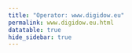 ```yaml
---
title: "Operator: www.digidow.eu"
permalink: www.digidow.eu.html
datatable: true
hide_sidebar: true
---
```


<div>                        <script type="text/javascript">window.PlotlyConfig = {MathJaxConfig: 'local'};</script>
        <script src="https://cdn.plot.ly/plotly-2.4.2.min.js"></script>                <div id="167ab209-704a-4013-994a-52faf1978fb6" class="plotly-graph-div" style="height:100%; width:100%;"></div>            <script type="text/javascript">                                    window.PLOTLYENV=window.PLOTLYENV || {};                                    if (document.getElementById("167ab209-704a-4013-994a-52faf1978fb6")) {                    Plotly.newPlot(                        "167ab209-704a-4013-994a-52faf1978fb6",                        [{"name":"exit probability (%)","type":"scatter","x":["2021-02-25","2021-02-26","2021-02-27","2021-02-28","2021-03-01","2021-03-02","2021-03-03","2021-03-04","2021-03-05","2021-03-06","2021-03-07","2021-03-08","2021-03-09","2021-03-10","2021-03-11","2021-03-13","2021-03-14","2021-03-15","2021-03-16","2021-03-17","2021-03-18","2021-03-19","2021-03-20","2021-03-21","2021-03-22","2021-03-23","2021-03-24","2021-03-25","2021-03-26","2021-03-27","2021-03-28","2021-03-29","2021-03-30","2021-03-31","2021-04-01","2021-04-02","2021-04-03","2021-04-04","2021-04-05","2021-04-06","2021-04-07","2021-04-08","2021-04-09","2021-04-10","2021-04-11","2021-04-12","2021-04-13","2021-04-14","2021-04-15","2021-04-16","2021-04-17","2021-04-18","2021-04-19","2021-04-20","2021-04-21","2021-04-22","2021-04-23","2021-04-24","2021-04-25","2021-04-26","2021-04-27","2021-04-28","2021-04-29","2021-04-30","2021-05-01","2021-05-02","2021-05-03","2021-05-04","2021-05-05","2021-05-06","2021-05-07","2021-05-08","2021-05-09","2021-05-10","2021-05-11","2021-05-12","2021-05-13","2021-05-14","2021-05-15","2021-05-16","2021-05-17","2021-05-18","2021-05-19","2021-05-20","2021-05-21","2021-05-22","2021-05-23","2021-05-24","2021-05-25","2021-05-26","2021-05-27","2021-05-28","2021-05-29","2021-05-30","2021-05-31","2021-06-01","2021-06-02","2021-06-03","2021-06-04","2021-06-05","2021-06-06","2021-06-07","2021-06-09","2021-06-10","2021-06-11","2021-06-12","2021-06-13","2021-06-14","2021-06-15","2021-06-16","2021-06-17","2021-06-18","2021-06-19","2021-06-20","2021-06-21","2021-06-22","2021-06-23","2021-06-24","2021-06-25","2021-06-26","2021-06-27","2021-06-28","2021-06-29","2021-06-30","2021-07-01","2021-07-02","2021-07-03","2021-07-04","2021-07-05","2021-07-06","2021-07-07","2021-07-08","2021-07-09","2021-07-10","2021-07-11","2021-07-12","2021-07-13","2021-07-14","2021-07-15","2021-07-16","2021-07-17","2021-07-18","2021-07-19","2021-07-20","2021-07-21","2021-07-22","2021-07-23","2021-07-25","2021-07-26","2021-07-27","2021-07-28","2021-07-29","2021-07-30","2021-07-31","2021-08-01","2021-08-02","2021-08-03","2021-08-04","2021-08-05","2021-08-06","2021-08-07","2021-08-08","2021-08-09","2021-08-10","2021-08-11","2021-08-12","2021-08-13","2021-08-14","2021-08-15","2021-08-16","2021-08-17","2021-08-18","2021-08-19","2021-08-20","2021-08-21","2021-08-22","2021-08-24","2021-08-25","2021-08-26","2021-08-27","2021-08-28","2021-08-29","2021-08-30","2021-08-31","2021-09-01","2021-09-02","2021-09-03","2021-09-04","2021-09-05","2021-09-06","2021-09-07","2021-09-09","2021-09-10","2021-09-11","2021-09-12","2021-09-13","2021-09-14","2021-09-15","2021-09-16","2021-09-17","2021-09-18","2021-09-19","2021-09-20","2021-09-21","2021-09-22","2021-09-23","2021-09-24","2021-09-25","2021-09-26","2021-09-27","2021-09-28","2021-09-29","2021-09-30","2021-10-01","2021-10-02","2021-10-03","2021-10-04","2021-10-05","2021-10-06","2021-10-07","2021-10-08","2021-10-09","2021-10-10","2021-10-11","2021-10-12","2021-10-13","2021-10-14","2021-10-15"],"xaxis":"x","y":[0.0,0.0,0.0,0.0,0.0,0.0,0.0,0.0,0.0,0.0,0.0,0.0,0.0,0.0,0.0,0.0,0.0,0.0,0.0,0.0,0.0,0.0,0.0,0.0,0.0,0.0,0.0,0.0,0.0,0.0,0.0,0.0,0.0,0.0,0.0,0.0,0.0,0.0,0.0,0.0,0.0,0.0,0.0,0.0,0.0,0.0,0.0,0.0,0.0,0.0,0.0,0.0,0.0,0.0,0.0,0.0,0.0,0.0,0.0,0.0,0.0,0.0,0.0,0.0,0.0,0.0,0.0,0.0,0.0,0.0,0.0,0.0,0.0,0.0,0.0,0.0,0.0,0.0,0.0,0.0,0.0,0.0,0.0,0.0,0.0,0.0,0.0,0.0,0.0,0.0,0.0,0.0,0.0,0.0,0.0,0.0,0.0,0.0,0.0,0.0,0.0,0.0,0.0,0.0,0.0,0.0,0.0,0.0,0.0,0.0,0.0,0.0,0.0,0.0,0.0,0.0,0.0,0.0,0.0,0.0,0.0,0.0,0.0,0.0,0.0,0.0,0.0,0.0,0.0,0.0,0.0,0.0,0.0,0.0,0.0,0.0,0.0,0.0,0.0,0.0,0.0,0.0,0.0,0.0,0.0,0.0,0.0,0.0,0.0,0.0,0.0,0.0,0.0,0.0,0.0,0.0,0.0,0.0,0.0,0.0,0.0,0.0,0.0,0.0,0.0,0.0,0.0,0.0,0.0,0.0,0.0,0.0,0.0,0.0,0.0,0.0,0.0,0.0,0.0,0.0,0.0,0.0,0.0,0.0,0.0,0.0,0.0,0.0,0.0,0.0,0.0,0.0,0.0,0.0,0.0,0.0,0.0,0.0,0.0,0.0,0.0,0.0,0.0,0.0,0.0,0.0,0.0,0.0,0.0,0.0,0.0,0.0,0.0,0.0,0.0,0.0,0.0,0.0,0.0,0.0,0.0,0.0,0.0,0.0,0.0,0.0,0.0,0.0],"yaxis":"y"},{"name":"guard probability (%)","type":"scatter","x":["2021-02-25","2021-02-26","2021-02-27","2021-02-28","2021-03-01","2021-03-02","2021-03-03","2021-03-04","2021-03-05","2021-03-06","2021-03-07","2021-03-08","2021-03-09","2021-03-10","2021-03-11","2021-03-13","2021-03-14","2021-03-15","2021-03-16","2021-03-17","2021-03-18","2021-03-19","2021-03-20","2021-03-21","2021-03-22","2021-03-23","2021-03-24","2021-03-25","2021-03-26","2021-03-27","2021-03-28","2021-03-29","2021-03-30","2021-03-31","2021-04-01","2021-04-02","2021-04-03","2021-04-04","2021-04-05","2021-04-06","2021-04-07","2021-04-08","2021-04-09","2021-04-10","2021-04-11","2021-04-12","2021-04-13","2021-04-14","2021-04-15","2021-04-16","2021-04-17","2021-04-18","2021-04-19","2021-04-20","2021-04-21","2021-04-22","2021-04-23","2021-04-24","2021-04-25","2021-04-26","2021-04-27","2021-04-28","2021-04-29","2021-04-30","2021-05-01","2021-05-02","2021-05-03","2021-05-04","2021-05-05","2021-05-06","2021-05-07","2021-05-08","2021-05-09","2021-05-10","2021-05-11","2021-05-12","2021-05-13","2021-05-14","2021-05-15","2021-05-16","2021-05-17","2021-05-18","2021-05-19","2021-05-20","2021-05-21","2021-05-22","2021-05-23","2021-05-24","2021-05-25","2021-05-26","2021-05-27","2021-05-28","2021-05-29","2021-05-30","2021-05-31","2021-06-01","2021-06-02","2021-06-03","2021-06-04","2021-06-05","2021-06-06","2021-06-07","2021-06-09","2021-06-10","2021-06-11","2021-06-12","2021-06-13","2021-06-14","2021-06-15","2021-06-16","2021-06-17","2021-06-18","2021-06-19","2021-06-20","2021-06-21","2021-06-22","2021-06-23","2021-06-24","2021-06-25","2021-06-26","2021-06-27","2021-06-28","2021-06-29","2021-06-30","2021-07-01","2021-07-02","2021-07-03","2021-07-04","2021-07-05","2021-07-06","2021-07-07","2021-07-08","2021-07-09","2021-07-10","2021-07-11","2021-07-12","2021-07-13","2021-07-14","2021-07-15","2021-07-16","2021-07-17","2021-07-18","2021-07-19","2021-07-20","2021-07-21","2021-07-22","2021-07-23","2021-07-25","2021-07-26","2021-07-27","2021-07-28","2021-07-29","2021-07-30","2021-07-31","2021-08-01","2021-08-02","2021-08-03","2021-08-04","2021-08-05","2021-08-06","2021-08-07","2021-08-08","2021-08-09","2021-08-10","2021-08-11","2021-08-12","2021-08-13","2021-08-14","2021-08-15","2021-08-16","2021-08-17","2021-08-18","2021-08-19","2021-08-20","2021-08-21","2021-08-22","2021-08-24","2021-08-25","2021-08-26","2021-08-27","2021-08-28","2021-08-29","2021-08-30","2021-08-31","2021-09-01","2021-09-02","2021-09-03","2021-09-04","2021-09-05","2021-09-06","2021-09-07","2021-09-09","2021-09-10","2021-09-11","2021-09-12","2021-09-13","2021-09-14","2021-09-15","2021-09-16","2021-09-17","2021-09-18","2021-09-19","2021-09-20","2021-09-21","2021-09-22","2021-09-23","2021-09-24","2021-09-25","2021-09-26","2021-09-27","2021-09-28","2021-09-29","2021-09-30","2021-10-01","2021-10-02","2021-10-03","2021-10-04","2021-10-05","2021-10-06","2021-10-07","2021-10-08","2021-10-09","2021-10-10","2021-10-11","2021-10-12","2021-10-13","2021-10-14","2021-10-15"],"xaxis":"x","y":[0.0,0.0,0.0,0.0,0.0,0.0,0.0,0.0,0.0,0.0,0.0,0.0,0.0,0.0,0.0,0.0,0.0,0.0,0.0,0.0,0.0,0.0,0.0,0.0,0.0,0.0,0.0,0.0,0.0,0.0,0.0,0.0,0.0,0.0,0.0,0.0,0.0,0.0,0.0,0.0,0.0,0.0,0.0,0.0,0.0,0.0,0.0,0.0,0.0,0.0,0.0,0.0,0.0,0.0,0.0,0.0,0.0,0.0,0.0,0.0,0.0,0.0,0.0,0.0,0.0,0.0,0.0,0.0,0.0,0.0,0.0,0.0,0.0,0.0,0.0,0.0,0.0,0.0,0.0,0.0,0.0,0.0,0.0,0.0,0.0,0.0,0.0,0.0,0.0,0.0,0.0,0.0,0.0,0.0,0.0,0.0,0.0,0.0,0.0,0.0,0.0,0.0,0.0,0.0,0.0,0.0,0.0,0.0,0.0,0.0,0.0,0.0,0.0,0.0,0.0,0.0,0.0,0.0,0.0,0.0,0.0,0.0,0.0,0.0,0.0,0.0,0.0,0.0,0.0,0.0,0.0,0.0,0.0,0.0,0.0,0.0,0.0,0.0,0.0,0.0,0.0,0.0,0.0,0.0,0.0,0.0,0.0,0.0,0.0,0.0,0.0,0.0,0.0,0.0,0.0,0.0,0.0,0.0,0.0,0.0,0.0,0.0,0.0,0.0,0.0,0.0,0.0,0.0,0.0,0.0,0.0,0.0,0.0,0.0,0.0,0.0,0.0,0.0,0.0,0.0,0.0,0.0,0.0,0.0,0.0,0.0,0.0,0.0,0.0,0.0,0.0,0.0,0.0,0.0,0.0,0.0,0.0,0.0,0.0,0.0,0.0,0.0,0.0,0.0,0.0,0.0,0.0,0.0,0.0,0.0,0.0,0.0,0.0,0.0,0.0,0.0,0.0,0.0,0.0,0.0,0.0,0.0,0.0,0.0,0.0,0.0,0.0,0.0],"yaxis":"y"},{"name":"advertised bandwidth","type":"scatter","x":["2021-02-25","2021-02-26","2021-02-27","2021-02-28","2021-03-01","2021-03-02","2021-03-03","2021-03-04","2021-03-05","2021-03-06","2021-03-07","2021-03-08","2021-03-09","2021-03-10","2021-03-11","2021-03-13","2021-03-14","2021-03-15","2021-03-16","2021-03-17","2021-03-18","2021-03-19","2021-03-20","2021-03-21","2021-03-22","2021-03-23","2021-03-24","2021-03-25","2021-03-26","2021-03-27","2021-03-28","2021-03-29","2021-03-30","2021-03-31","2021-04-01","2021-04-02","2021-04-03","2021-04-04","2021-04-05","2021-04-06","2021-04-07","2021-04-08","2021-04-09","2021-04-10","2021-04-11","2021-04-12","2021-04-13","2021-04-14","2021-04-15","2021-04-16","2021-04-17","2021-04-18","2021-04-19","2021-04-20","2021-04-21","2021-04-22","2021-04-23","2021-04-24","2021-04-25","2021-04-26","2021-04-27","2021-04-28","2021-04-29","2021-04-30","2021-05-01","2021-05-02","2021-05-03","2021-05-04","2021-05-05","2021-05-06","2021-05-07","2021-05-08","2021-05-09","2021-05-10","2021-05-11","2021-05-12","2021-05-13","2021-05-14","2021-05-15","2021-05-16","2021-05-17","2021-05-18","2021-05-19","2021-05-20","2021-05-21","2021-05-22","2021-05-23","2021-05-24","2021-05-25","2021-05-26","2021-05-27","2021-05-28","2021-05-29","2021-05-30","2021-05-31","2021-06-01","2021-06-02","2021-06-03","2021-06-04","2021-06-05","2021-06-06","2021-06-07","2021-06-09","2021-06-10","2021-06-11","2021-06-12","2021-06-13","2021-06-14","2021-06-15","2021-06-16","2021-06-17","2021-06-18","2021-06-19","2021-06-20","2021-06-21","2021-06-22","2021-06-23","2021-06-24","2021-06-25","2021-06-26","2021-06-27","2021-06-28","2021-06-29","2021-06-30","2021-07-01","2021-07-02","2021-07-03","2021-07-04","2021-07-05","2021-07-06","2021-07-07","2021-07-08","2021-07-09","2021-07-10","2021-07-11","2021-07-12","2021-07-13","2021-07-14","2021-07-15","2021-07-16","2021-07-17","2021-07-18","2021-07-19","2021-07-20","2021-07-21","2021-07-22","2021-07-23","2021-07-25","2021-07-26","2021-07-27","2021-07-28","2021-07-29","2021-07-30","2021-07-31","2021-08-01","2021-08-02","2021-08-03","2021-08-04","2021-08-05","2021-08-06","2021-08-07","2021-08-08","2021-08-09","2021-08-10","2021-08-11","2021-08-12","2021-08-13","2021-08-14","2021-08-15","2021-08-16","2021-08-17","2021-08-18","2021-08-19","2021-08-20","2021-08-21","2021-08-22","2021-08-24","2021-08-25","2021-08-26","2021-08-27","2021-08-28","2021-08-29","2021-08-30","2021-08-31","2021-09-01","2021-09-02","2021-09-03","2021-09-04","2021-09-05","2021-09-06","2021-09-07","2021-09-09","2021-09-10","2021-09-11","2021-09-12","2021-09-13","2021-09-14","2021-09-15","2021-09-16","2021-09-17","2021-09-18","2021-09-19","2021-09-20","2021-09-21","2021-09-22","2021-09-23","2021-09-24","2021-09-25","2021-09-26","2021-09-27","2021-09-28","2021-09-29","2021-09-30","2021-10-01","2021-10-02","2021-10-03","2021-10-04","2021-10-05","2021-10-06","2021-10-07","2021-10-08","2021-10-09","2021-10-10","2021-10-11","2021-10-12","2021-10-13","2021-10-14","2021-10-15"],"xaxis":"x","y":[0.0,0.0,0.0,0.04,0.04,0.04,0.04,0.04,0.04,0.04,0.04,0.04,0.04,0.04,0.05,0.05,0.05,0.04,0.04,0.04,0.04,0.04,0.04,0.04,0.04,0.04,0.04,0.04,0.04,0.04,0.04,0.04,0.04,0.04,0.04,0.04,0.04,0.04,0.04,0.04,0.04,0.04,0.04,0.04,0.04,0.04,0.04,0.04,0.04,0.04,0.04,0.04,0.04,0.04,0.04,0.04,0.04,0.04,0.04,0.04,0.04,0.04,0.04,0.04,0.04,0.04,0.04,0.04,0.04,0.04,0.04,0.04,0.04,0.04,0.04,0.04,0.04,0.04,0.04,0.04,0.04,0.04,0.04,0.04,0.04,0.04,0.04,0.04,0.04,0.04,0.04,0.04,0.04,0.04,0.04,0.04,0.04,0.04,0.04,0.04,0.04,0.04,0.04,0.04,0.04,0.04,0.04,0.04,0.04,0.04,0.04,0.04,0.04,0.04,0.04,0.04,0.04,0.04,0.04,0.04,0.04,0.04,0.04,0.04,0.04,0.04,0.04,0.04,0.04,0.04,0.04,0.04,0.04,0.04,0.04,0.04,0.04,0.04,0.04,0.04,0.04,0.04,0.04,0.04,0.04,0.04,0.04,0.04,0.04,0.04,0.04,0.04,0.04,0.04,0.04,0.04,0.04,0.04,0.04,0.04,0.04,0.04,0.04,0.04,0.04,0.04,0.04,0.04,0.04,0.04,0.04,0.04,0.04,0.04,0.04,0.04,0.04,0.04,0.04,0.04,0.04,0.04,0.04,0.04,0.04,0.04,0.04,0.04,0.04,0.04,0.04,0.04,0.04,0.04,0.04,0.04,0.04,0.04,0.04,0.04,0.04,0.04,0.04,0.04,0.04,0.04,0.04,0.04,0.04,0.04,0.04,0.04,0.04,0.04,0.04,0.04,0.04,0.04,0.04,0.04,0.04,0.04,0.04,0.04,0.04,0.04,0.04,0.04],"yaxis":"y2"}],                        {"hovermode":"x","template":{"data":{"bar":[{"error_x":{"color":"#2a3f5f"},"error_y":{"color":"#2a3f5f"},"marker":{"line":{"color":"#E5ECF6","width":0.5},"pattern":{"fillmode":"overlay","size":10,"solidity":0.2}},"type":"bar"}],"barpolar":[{"marker":{"line":{"color":"#E5ECF6","width":0.5},"pattern":{"fillmode":"overlay","size":10,"solidity":0.2}},"type":"barpolar"}],"carpet":[{"aaxis":{"endlinecolor":"#2a3f5f","gridcolor":"white","linecolor":"white","minorgridcolor":"white","startlinecolor":"#2a3f5f"},"baxis":{"endlinecolor":"#2a3f5f","gridcolor":"white","linecolor":"white","minorgridcolor":"white","startlinecolor":"#2a3f5f"},"type":"carpet"}],"choropleth":[{"colorbar":{"outlinewidth":0,"ticks":""},"type":"choropleth"}],"contour":[{"colorbar":{"outlinewidth":0,"ticks":""},"colorscale":[[0.0,"#0d0887"],[0.1111111111111111,"#46039f"],[0.2222222222222222,"#7201a8"],[0.3333333333333333,"#9c179e"],[0.4444444444444444,"#bd3786"],[0.5555555555555556,"#d8576b"],[0.6666666666666666,"#ed7953"],[0.7777777777777778,"#fb9f3a"],[0.8888888888888888,"#fdca26"],[1.0,"#f0f921"]],"type":"contour"}],"contourcarpet":[{"colorbar":{"outlinewidth":0,"ticks":""},"type":"contourcarpet"}],"heatmap":[{"colorbar":{"outlinewidth":0,"ticks":""},"colorscale":[[0.0,"#0d0887"],[0.1111111111111111,"#46039f"],[0.2222222222222222,"#7201a8"],[0.3333333333333333,"#9c179e"],[0.4444444444444444,"#bd3786"],[0.5555555555555556,"#d8576b"],[0.6666666666666666,"#ed7953"],[0.7777777777777778,"#fb9f3a"],[0.8888888888888888,"#fdca26"],[1.0,"#f0f921"]],"type":"heatmap"}],"heatmapgl":[{"colorbar":{"outlinewidth":0,"ticks":""},"colorscale":[[0.0,"#0d0887"],[0.1111111111111111,"#46039f"],[0.2222222222222222,"#7201a8"],[0.3333333333333333,"#9c179e"],[0.4444444444444444,"#bd3786"],[0.5555555555555556,"#d8576b"],[0.6666666666666666,"#ed7953"],[0.7777777777777778,"#fb9f3a"],[0.8888888888888888,"#fdca26"],[1.0,"#f0f921"]],"type":"heatmapgl"}],"histogram":[{"marker":{"pattern":{"fillmode":"overlay","size":10,"solidity":0.2}},"type":"histogram"}],"histogram2d":[{"colorbar":{"outlinewidth":0,"ticks":""},"colorscale":[[0.0,"#0d0887"],[0.1111111111111111,"#46039f"],[0.2222222222222222,"#7201a8"],[0.3333333333333333,"#9c179e"],[0.4444444444444444,"#bd3786"],[0.5555555555555556,"#d8576b"],[0.6666666666666666,"#ed7953"],[0.7777777777777778,"#fb9f3a"],[0.8888888888888888,"#fdca26"],[1.0,"#f0f921"]],"type":"histogram2d"}],"histogram2dcontour":[{"colorbar":{"outlinewidth":0,"ticks":""},"colorscale":[[0.0,"#0d0887"],[0.1111111111111111,"#46039f"],[0.2222222222222222,"#7201a8"],[0.3333333333333333,"#9c179e"],[0.4444444444444444,"#bd3786"],[0.5555555555555556,"#d8576b"],[0.6666666666666666,"#ed7953"],[0.7777777777777778,"#fb9f3a"],[0.8888888888888888,"#fdca26"],[1.0,"#f0f921"]],"type":"histogram2dcontour"}],"mesh3d":[{"colorbar":{"outlinewidth":0,"ticks":""},"type":"mesh3d"}],"parcoords":[{"line":{"colorbar":{"outlinewidth":0,"ticks":""}},"type":"parcoords"}],"pie":[{"automargin":true,"type":"pie"}],"scatter":[{"marker":{"colorbar":{"outlinewidth":0,"ticks":""}},"type":"scatter"}],"scatter3d":[{"line":{"colorbar":{"outlinewidth":0,"ticks":""}},"marker":{"colorbar":{"outlinewidth":0,"ticks":""}},"type":"scatter3d"}],"scattercarpet":[{"marker":{"colorbar":{"outlinewidth":0,"ticks":""}},"type":"scattercarpet"}],"scattergeo":[{"marker":{"colorbar":{"outlinewidth":0,"ticks":""}},"type":"scattergeo"}],"scattergl":[{"marker":{"colorbar":{"outlinewidth":0,"ticks":""}},"type":"scattergl"}],"scattermapbox":[{"marker":{"colorbar":{"outlinewidth":0,"ticks":""}},"type":"scattermapbox"}],"scatterpolar":[{"marker":{"colorbar":{"outlinewidth":0,"ticks":""}},"type":"scatterpolar"}],"scatterpolargl":[{"marker":{"colorbar":{"outlinewidth":0,"ticks":""}},"type":"scatterpolargl"}],"scatterternary":[{"marker":{"colorbar":{"outlinewidth":0,"ticks":""}},"type":"scatterternary"}],"surface":[{"colorbar":{"outlinewidth":0,"ticks":""},"colorscale":[[0.0,"#0d0887"],[0.1111111111111111,"#46039f"],[0.2222222222222222,"#7201a8"],[0.3333333333333333,"#9c179e"],[0.4444444444444444,"#bd3786"],[0.5555555555555556,"#d8576b"],[0.6666666666666666,"#ed7953"],[0.7777777777777778,"#fb9f3a"],[0.8888888888888888,"#fdca26"],[1.0,"#f0f921"]],"type":"surface"}],"table":[{"cells":{"fill":{"color":"#EBF0F8"},"line":{"color":"white"}},"header":{"fill":{"color":"#C8D4E3"},"line":{"color":"white"}},"type":"table"}]},"layout":{"annotationdefaults":{"arrowcolor":"#2a3f5f","arrowhead":0,"arrowwidth":1},"autotypenumbers":"strict","coloraxis":{"colorbar":{"outlinewidth":0,"ticks":""}},"colorscale":{"diverging":[[0,"#8e0152"],[0.1,"#c51b7d"],[0.2,"#de77ae"],[0.3,"#f1b6da"],[0.4,"#fde0ef"],[0.5,"#f7f7f7"],[0.6,"#e6f5d0"],[0.7,"#b8e186"],[0.8,"#7fbc41"],[0.9,"#4d9221"],[1,"#276419"]],"sequential":[[0.0,"#0d0887"],[0.1111111111111111,"#46039f"],[0.2222222222222222,"#7201a8"],[0.3333333333333333,"#9c179e"],[0.4444444444444444,"#bd3786"],[0.5555555555555556,"#d8576b"],[0.6666666666666666,"#ed7953"],[0.7777777777777778,"#fb9f3a"],[0.8888888888888888,"#fdca26"],[1.0,"#f0f921"]],"sequentialminus":[[0.0,"#0d0887"],[0.1111111111111111,"#46039f"],[0.2222222222222222,"#7201a8"],[0.3333333333333333,"#9c179e"],[0.4444444444444444,"#bd3786"],[0.5555555555555556,"#d8576b"],[0.6666666666666666,"#ed7953"],[0.7777777777777778,"#fb9f3a"],[0.8888888888888888,"#fdca26"],[1.0,"#f0f921"]]},"colorway":["#636efa","#EF553B","#00cc96","#ab63fa","#FFA15A","#19d3f3","#FF6692","#B6E880","#FF97FF","#FECB52"],"font":{"color":"#2a3f5f"},"geo":{"bgcolor":"white","lakecolor":"white","landcolor":"#E5ECF6","showlakes":true,"showland":true,"subunitcolor":"white"},"hoverlabel":{"align":"left"},"hovermode":"closest","mapbox":{"style":"light"},"paper_bgcolor":"white","plot_bgcolor":"#E5ECF6","polar":{"angularaxis":{"gridcolor":"white","linecolor":"white","ticks":""},"bgcolor":"#E5ECF6","radialaxis":{"gridcolor":"white","linecolor":"white","ticks":""}},"scene":{"xaxis":{"backgroundcolor":"#E5ECF6","gridcolor":"white","gridwidth":2,"linecolor":"white","showbackground":true,"ticks":"","zerolinecolor":"white"},"yaxis":{"backgroundcolor":"#E5ECF6","gridcolor":"white","gridwidth":2,"linecolor":"white","showbackground":true,"ticks":"","zerolinecolor":"white"},"zaxis":{"backgroundcolor":"#E5ECF6","gridcolor":"white","gridwidth":2,"linecolor":"white","showbackground":true,"ticks":"","zerolinecolor":"white"}},"shapedefaults":{"line":{"color":"#2a3f5f"}},"ternary":{"aaxis":{"gridcolor":"white","linecolor":"white","ticks":""},"baxis":{"gridcolor":"white","linecolor":"white","ticks":""},"bgcolor":"#E5ECF6","caxis":{"gridcolor":"white","linecolor":"white","ticks":""}},"title":{"x":0.05},"xaxis":{"automargin":true,"gridcolor":"white","linecolor":"white","ticks":"","title":{"standoff":15},"zerolinecolor":"white","zerolinewidth":2},"yaxis":{"automargin":true,"gridcolor":"white","linecolor":"white","ticks":"","title":{"standoff":15},"zerolinecolor":"white","zerolinewidth":2}}},"xaxis":{"anchor":"y","domain":[0.0,0.94],"rangeselector":{"buttons":[{"count":7,"label":"week","step":"day","stepmode":"backward"},{"count":1,"label":"month","step":"month","stepmode":"backward"},{"count":6,"label":"6 months","step":"month","stepmode":"backward"},{"count":1,"label":"year","step":"year","stepmode":"backward"},{"step":"all"}]}},"yaxis":{"anchor":"x","domain":[0.0,1.0],"rangemode":"nonnegative","ticksuffix":"%","title":{"text":"exit / guard probability"}},"yaxis2":{"anchor":"x","overlaying":"y","rangemode":"nonnegative","side":"right","ticksuffix":" Gbit/s","title":{"text":"advertised bandwidth"}}},                        {"responsive": true}                    )                };                            </script>        </div>

Only proven relays are included in the graph and table. A proven relay claims to be part of a domain
and can be verified to be part of it via the
["well-known" URL or DNS records](https://nusenu.github.io/ContactInfo-Information-Sharing-Specification/#proof).

<div class="datatable-begin"></div>

| Nickname                                                                  |   Mbit/s | Exit   | IPv4                                                 | IPv6   | First Seen   | Tor Version       | AS Name                               |
|:--------------------------------------------------------------------------|---------:|:-------|:-----------------------------------------------------|:-------|:-------------|:------------------|:--------------------------------------|
| [INSRelay42at8443](w/relay/008196DC449482C73CFA9712445223917F760921.html) |        0 | N      | [140.78.100.42](https://stat.ripe.net/140.78.100.42) | None   | 2021-02-26   | 0.4.6.0-alpha-dev | [University Linz](w/as_number/AS1205) |
| [INSRelay28at5443](w/relay/0DBA891A70AE95D4AD77593A936E6C04ABF2E7CE.html) |        0 | N      | [140.78.100.28](https://stat.ripe.net/140.78.100.28) | None   | 2021-02-26   | 0.4.6.0-alpha-dev | [University Linz](w/as_number/AS1205) |
| [INSRelay35at8443](w/relay/0FB07690D64CE5C22B5175183C0E59678CDF7EAB.html) |        0 | N      | [140.78.100.35](https://stat.ripe.net/140.78.100.35) | None   | 2021-02-26   | 0.4.6.0-alpha-dev | [University Linz](w/as_number/AS1205) |
| [INSRelay38at5443](w/relay/23D5D8219A8EB7610AB33CFAD589FD72A844356A.html) |        0 | N      | [140.78.100.38](https://stat.ripe.net/140.78.100.38) | None   | 2021-02-26   | 0.4.6.0-alpha-dev | [University Linz](w/as_number/AS1205) |
| [INSRelay16at5443](w/relay/249C3A5ED8B1A8D21A3853EE7366F4FF966DD4FD.html) |        0 | N      | [140.78.100.16](https://stat.ripe.net/140.78.100.16) | None   | 2021-02-26   | 0.4.6.0-alpha-dev | [University Linz](w/as_number/AS1205) |
| [INSRelay15at5443](w/relay/3434F6A8D29D147D901FCCD46BCA03A76F5181AD.html) |        0 | N      | [140.78.100.15](https://stat.ripe.net/140.78.100.15) | None   | 2021-02-26   | 0.4.6.0-alpha-dev | [University Linz](w/as_number/AS1205) |
| [INSRelay43at5443](w/relay/40B334132EB4D680AC00202E0186DBB57BFF17CE.html) |        0 | N      | [140.78.100.43](https://stat.ripe.net/140.78.100.43) | None   | 2021-02-26   | 0.4.6.0-alpha-dev | [University Linz](w/as_number/AS1205) |
| [INSRelay25at5443](w/relay/4FDEC4A52538AA91220D04FC25EE4AE2C725C2FE.html) |        0 | N      | [140.78.100.25](https://stat.ripe.net/140.78.100.25) | None   | 2021-02-26   | 0.4.6.0-alpha-dev | [University Linz](w/as_number/AS1205) |
| [INSRelay20at8443](w/relay/58CBD772422AEFA87190560C193C0E8C03BDA6BF.html) |        0 | N      | [140.78.100.20](https://stat.ripe.net/140.78.100.20) | None   | 2021-02-26   | 0.4.6.0-alpha-dev | [University Linz](w/as_number/AS1205) |
| [INSRelay28at8443](w/relay/592AB80372DB0365F9A2357702AC97C06E5F835C.html) |        0 | N      | [140.78.100.28](https://stat.ripe.net/140.78.100.28) | None   | 2021-02-26   | 0.4.6.0-alpha-dev | [University Linz](w/as_number/AS1205) |
| [INSRelay23at8443](w/relay/5B07A1CEA43BCA98A971E47611C0F0D61B18761D.html) |        0 | N      | [140.78.100.23](https://stat.ripe.net/140.78.100.23) | None   | 2021-02-26   | 0.4.6.0-alpha-dev | [University Linz](w/as_number/AS1205) |
| [INSRelay20at5443](w/relay/5BFFE8DAE56B1DA090BBB7BAEFC911B102D065F8.html) |        0 | N      | [140.78.100.20](https://stat.ripe.net/140.78.100.20) | None   | 2021-02-26   | 0.4.6.0-alpha-dev | [University Linz](w/as_number/AS1205) |
| [INSRelay27at8443](w/relay/6569D762AC448127664750B089F80D1597ECB709.html) |        0 | N      | [140.78.100.27](https://stat.ripe.net/140.78.100.27) | None   | 2021-02-26   | 0.4.6.0-alpha-dev | [University Linz](w/as_number/AS1205) |
| [INSRelay22at5443](w/relay/69D7FEF9B0026393C2FD73E897C71C102ABACA5C.html) |        0 | N      | [140.78.100.22](https://stat.ripe.net/140.78.100.22) | None   | 2021-02-26   | 0.4.6.0-alpha-dev | [University Linz](w/as_number/AS1205) |
| [INSRelay21at5443](w/relay/6E3508CB2374D411CD41FEE8ECDF70DA3A2F7A28.html) |        0 | N      | [140.78.100.21](https://stat.ripe.net/140.78.100.21) | None   | 2021-02-26   | 0.4.6.0-alpha-dev | [University Linz](w/as_number/AS1205) |
| [INSRelay15at8443](w/relay/70882B116C73BE323036D824315A050EE796C445.html) |        0 | N      | [140.78.100.15](https://stat.ripe.net/140.78.100.15) | None   | 2021-02-26   | 0.4.6.0-alpha-dev | [University Linz](w/as_number/AS1205) |
| [INSRelay26at5443](w/relay/70B2D83BFCA9502E37EAF49DC685166718EADEFE.html) |        0 | N      | [140.78.100.26](https://stat.ripe.net/140.78.100.26) | None   | 2021-02-26   | 0.4.6.0-alpha-dev | [University Linz](w/as_number/AS1205) |
| [INSRelay29at8443](w/relay/73F34CDC592584C0519988E443E6FDFBA72C790B.html) |        0 | N      | [140.78.100.29](https://stat.ripe.net/140.78.100.29) | None   | 2021-02-26   | 0.4.6.0-alpha-dev | [University Linz](w/as_number/AS1205) |
| [INSRelay17at8443](w/relay/742425F73781A5A50932C09EEA8A5A596995217E.html) |        0 | N      | [140.78.100.17](https://stat.ripe.net/140.78.100.17) | None   | 2021-02-26   | 0.4.6.0-alpha-dev | [University Linz](w/as_number/AS1205) |
| [INSRelay37at5443](w/relay/746BE16C31791C9A7D15461F734F0C017DDC55EE.html) |        0 | N      | [140.78.100.37](https://stat.ripe.net/140.78.100.37) | None   | 2021-02-26   | 0.4.6.0-alpha-dev | [University Linz](w/as_number/AS1205) |
| [INSRelay29at5443](w/relay/795D165D2AD5E7FFE28573924F92895D08E0170D.html) |        0 | N      | [140.78.100.29](https://stat.ripe.net/140.78.100.29) | None   | 2021-02-26   | 0.4.6.0-alpha-dev | [University Linz](w/as_number/AS1205) |
| [INSRelay39at8443](w/relay/831F731BA469539EFBEEF609D4DEE0382BB8FC68.html) |        0 | N      | [140.78.100.39](https://stat.ripe.net/140.78.100.39) | None   | 2021-02-26   | 0.4.6.0-alpha-dev | [University Linz](w/as_number/AS1205) |
| [INSRelay24at5443](w/relay/837405E32D70E1B29CE1FFE85C053E41CBF267A8.html) |        0 | N      | [140.78.100.24](https://stat.ripe.net/140.78.100.24) | None   | 2021-02-26   | 0.4.6.0-alpha-dev | [University Linz](w/as_number/AS1205) |
| [INSRelay36at8443](w/relay/877AAA1DF08D902DCA667056EB6DFC4CD2B06658.html) |        0 | N      | [140.78.100.36](https://stat.ripe.net/140.78.100.36) | None   | 2021-02-26   | 0.4.6.0-alpha-dev | [University Linz](w/as_number/AS1205) |
| [INSRelay19at8443](w/relay/885C7B6EB943068B762070E276E299319E5AB08C.html) |        0 | N      | [140.78.100.19](https://stat.ripe.net/140.78.100.19) | None   | 2021-02-26   | 0.4.6.0-alpha-dev | [University Linz](w/as_number/AS1205) |
| [INSRelay38at8443](w/relay/8AC81A91A1196C2C1CBED71C96AA204F7B0FFE00.html) |        0 | N      | [140.78.100.38](https://stat.ripe.net/140.78.100.38) | None   | 2021-02-26   | 0.4.6.0-alpha-dev | [University Linz](w/as_number/AS1205) |
| [INSRelay25at8443](w/relay/9385FF13D9E3BAB934ABCBA61EE63E10346E3673.html) |        0 | N      | [140.78.100.25](https://stat.ripe.net/140.78.100.25) | None   | 2021-02-26   | 0.4.6.0-alpha-dev | [University Linz](w/as_number/AS1205) |
| [INSRelay21at8443](w/relay/97E348CE78F9525797DA4827FCAE94C15FDFF9AA.html) |        0 | N      | [140.78.100.21](https://stat.ripe.net/140.78.100.21) | None   | 2021-02-26   | 0.4.6.0-alpha-dev | [University Linz](w/as_number/AS1205) |
| [INSRelay27at5443](w/relay/9C4CD321BFEA796CE871F186776001FBEF886427.html) |        0 | N      | [140.78.100.27](https://stat.ripe.net/140.78.100.27) | None   | 2021-02-26   | 0.4.6.0-alpha-dev | [University Linz](w/as_number/AS1205) |
| [INSRelay14at8443](w/relay/9C97939FD72EA7A301195E41DCDA907E4494A9B5.html) |        0 | N      | [140.78.100.14](https://stat.ripe.net/140.78.100.14) | None   | 2021-02-26   | 0.4.6.0-alpha-dev | [University Linz](w/as_number/AS1205) |
| [INSRelay42at5443](w/relay/9D970B7FBAC353D8F6049AD4E0CEE06BBDE4E17E.html) |        0 | N      | [140.78.100.42](https://stat.ripe.net/140.78.100.42) | None   | 2021-02-26   | 0.4.6.0-alpha-dev | [University Linz](w/as_number/AS1205) |
| [INSRelay18at8443](w/relay/9D97F82F160AEF3FFD7A0AB2BFB68B691121CB11.html) |        0 | N      | [140.78.100.18](https://stat.ripe.net/140.78.100.18) | None   | 2021-02-26   | 0.4.6.0-alpha-dev | [University Linz](w/as_number/AS1205) |
| [INSRelay19at5443](w/relay/B143359560E1930347825D441AF91E737A4B9DF3.html) |        0 | N      | [140.78.100.19](https://stat.ripe.net/140.78.100.19) | None   | 2021-02-26   | 0.4.6.0-alpha-dev | [University Linz](w/as_number/AS1205) |
| [INSRelay18at5443](w/relay/B65EBC8D596BBCAD0AF6092C733C00872959FD68.html) |        0 | N      | [140.78.100.18](https://stat.ripe.net/140.78.100.18) | None   | 2021-02-26   | 0.4.6.0-alpha-dev | [University Linz](w/as_number/AS1205) |
| [INSRelay40at8443](w/relay/B8C9CA7A90A2D94406C6D9899340EB68DA4265B8.html) |        0 | N      | [140.78.100.40](https://stat.ripe.net/140.78.100.40) | None   | 2021-02-26   | 0.4.6.0-alpha-dev | [University Linz](w/as_number/AS1205) |
| [INSRelay16at8443](w/relay/B9208EAD1E688E9EE43A05159ACD4638EB4DFD8A.html) |        0 | N      | [140.78.100.16](https://stat.ripe.net/140.78.100.16) | None   | 2021-02-26   | 0.4.6.0-alpha-dev | [University Linz](w/as_number/AS1205) |
| [INSRelay39at5443](w/relay/B97715C8A1EE72679C74480F301B11AC015B4C54.html) |        0 | N      | [140.78.100.39](https://stat.ripe.net/140.78.100.39) | None   | 2021-02-26   | 0.4.6.0-alpha-dev | [University Linz](w/as_number/AS1205) |
| [INSRelay43at8443](w/relay/BC6E80744314F16054A64EE0F2302F082C929958.html) |        0 | N      | [140.78.100.43](https://stat.ripe.net/140.78.100.43) | None   | 2021-02-26   | 0.4.6.0-alpha-dev | [University Linz](w/as_number/AS1205) |
| [INSRelay36at5443](w/relay/C0360EB664017B831FF73FE2A41A154CE264FAC4.html) |        0 | N      | [140.78.100.36](https://stat.ripe.net/140.78.100.36) | None   | 2021-02-26   | 0.4.6.0-alpha-dev | [University Linz](w/as_number/AS1205) |
| [INSRelay14at5443](w/relay/C1CA4E603F152E8C86E864F4FBF1162A3BFDF587.html) |        0 | N      | [140.78.100.14](https://stat.ripe.net/140.78.100.14) | None   | 2021-02-25   | 0.4.6.0-alpha-dev | [University Linz](w/as_number/AS1205) |
| [INSRelay41at8443](w/relay/C9525872E3AA926402D8998085A409C7BBDFAE59.html) |        0 | N      | [140.78.100.41](https://stat.ripe.net/140.78.100.41) | None   | 2021-02-26   | 0.4.6.0-alpha-dev | [University Linz](w/as_number/AS1205) |
| [INSRelay26at8443](w/relay/CB2EC8D80624CA6DD5092E1A794DEA488A81B50A.html) |        0 | N      | [140.78.100.26](https://stat.ripe.net/140.78.100.26) | None   | 2021-02-26   | 0.4.6.0-alpha-dev | [University Linz](w/as_number/AS1205) |
| [INSRelay37at8443](w/relay/CFB535715442BC0E9F6AF224A794BBFA02D0B343.html) |        0 | N      | [140.78.100.37](https://stat.ripe.net/140.78.100.37) | None   | 2021-02-26   | 0.4.6.0-alpha-dev | [University Linz](w/as_number/AS1205) |
| [INSRelay41at5443](w/relay/D6015DEF7073A550DB4E797C76A71F35D28468A2.html) |        0 | N      | [140.78.100.41](https://stat.ripe.net/140.78.100.41) | None   | 2021-02-26   | 0.4.6.0-alpha-dev | [University Linz](w/as_number/AS1205) |
| [INSRelay24at8443](w/relay/DC5BACF269EFDC7FE91356F2A98ADDAA49BD82EC.html) |        0 | N      | [140.78.100.24](https://stat.ripe.net/140.78.100.24) | None   | 2021-02-26   | 0.4.6.0-alpha-dev | [University Linz](w/as_number/AS1205) |
| [INSRelay40at5443](w/relay/DE879EBAF50B900E1940A97B048293006874EA93.html) |        0 | N      | [140.78.100.40](https://stat.ripe.net/140.78.100.40) | None   | 2021-02-26   | 0.4.6.0-alpha-dev | [University Linz](w/as_number/AS1205) |
| [INSRelay23at5443](w/relay/E637AA0AD4BCCDD1643ADBBD6E7BDE1B13527864.html) |        0 | N      | [140.78.100.23](https://stat.ripe.net/140.78.100.23) | None   | 2021-02-26   | 0.4.6.0-alpha-dev | [University Linz](w/as_number/AS1205) |
| [INSRelay22at8443](w/relay/F6ECFD31A46F5174C25660E16C3C62E79974F9DD.html) |        0 | N      | [140.78.100.22](https://stat.ripe.net/140.78.100.22) | None   | 2021-02-26   | 0.4.6.0-alpha-dev | [University Linz](w/as_number/AS1205) |
| [INSRelay17at5443](w/relay/F878ACA29A644FF361D998B0724863EFC077AE17.html) |        0 | N      | [140.78.100.17](https://stat.ripe.net/140.78.100.17) | None   | 2021-02-26   | 0.4.6.0-alpha-dev | [University Linz](w/as_number/AS1205) |
| [INSRelay35at5443](w/relay/F97CF76D9121AC28727C22902681A9B539ABAE99.html) |        0 | N      | [140.78.100.35](https://stat.ripe.net/140.78.100.35) | None   | 2021-02-26   | 0.4.6.0-alpha-dev | [University Linz](w/as_number/AS1205) |

<div class="datatable-end"></div> 